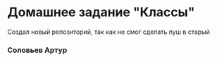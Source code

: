 
# Домашнее задание "Классы"

Создал новый репозиторий, так как не смог сделать пуш в старый

### Соловьев Артур



